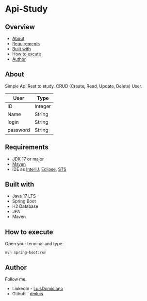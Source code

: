 # Api-Study

## Overview

- [About](#about)
- [Requirements](#requirements)
- [Built with](#built-with)
- [How to excute](#how-to-execute)
- [Author](#author)

## About

Simple Api Rest to study.
CRUD (Create, Read, Update, Delete) User.

|User |Type|
|-----|------|
|ID   | Integer|
|Name | String |
|login| String |
|password| String|

## Requirements

 - [JDK](https://www.oracle.com/br/java/technologies/downloads/)  17 or major
 - [Maven](https://maven.apache.org/) 
 - IDE as [IntelliJ](https://www.jetbrains.com/pt-br/idea/download/#section=linux), [Eclipse](https://www.eclipse.org/downloads/), [STS](https://spring.io/tools)

## Built with

 - Java 17 LTS
 - Spring Boot
 - H2 Database
 - JPA
 - Maven

## How to execute

Open your terminal and type:

```
mvn spring-boot:run 
```

## Author

Follow me: 
 - LinkedIn - [LuisDomiciano](https://linkedin.com/in/luisdomiciano)
 - Github - [dmluis](https://github.com/dmluis)
